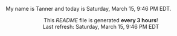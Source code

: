 My name is Tanner and today is Saturday, March 15, 9:46 PM EDT.

<p align="center">This <i>README</i> file is generated <b>every 3 hours</b>!</br>Last refresh: Saturday, March 15, 9:46 PM EDT<br /></p>
